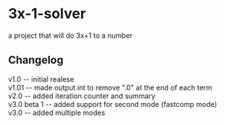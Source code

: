 # 3x-1-solver
a project that will do 3x+1 to a number
## Changelog
v1.0 -- initial realese <br />
v1.01 -- made output int to remove ".0" at the end of each term <br />
v2.0 --  added iteration counter and summary <br />
v3.0 beta 1 -- added support for second mode (fastcomp mode) <br />
v3.0 -- added multiple modes
